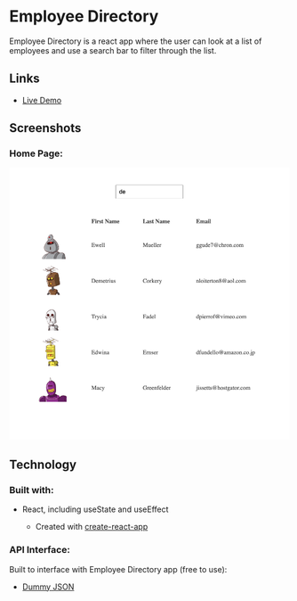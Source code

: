 # Employee Directory

Employee Directory is a react app where the user can look at a list of employees and use a search bar to filter through the list.

## Links

- [Live Demo](https://employee-directory-app-client.herokuapp.com)

## Screenshots

### Home Page:

![home page](screenshots/employee-directory.png)

## Technology

### Built with:

- React, including useState and useEffect

  - Created with [create-react-app](https://github.com/facebook/create-react-app)

### API Interface:

Built to interface with Employee Directory app (free to use):

- [Dummy JSON](https://dummyjson.com/users)
